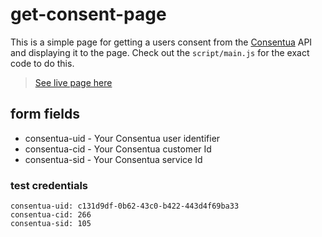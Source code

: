 # get-consent-page

This is a simple page for getting a users consent from the [Consentua](https://consentua.com) API and displaying it to the page. Check out the `script/main.js` for the exact code to do this.

> [See live page here](https://consentua.com/get-consent-page/)

## form fields

- consentua-uid - Your Consentua user identifier
- consentua-cid - Your Consentua customer Id
- consentua-sid - Your Consentua service Id

### test credentials

```config
consentua-uid: c131d9df-0b62-43c0-b422-443d4f69ba33
consentua-cid: 266
consentua-sid: 105
```